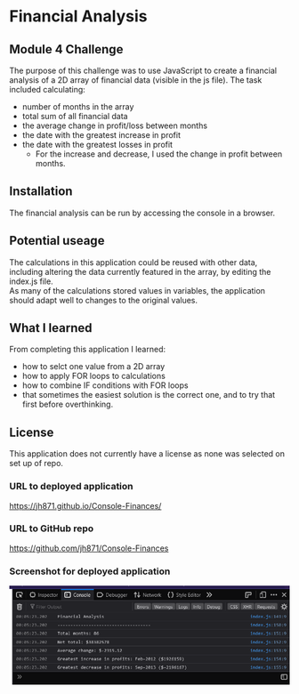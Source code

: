 # Financial Analysis

## Module 4 Challenge
The purpose of this challenge was to use JavaScript to create a financial analysis of a 2D array of financial data (visible in the js file).
The task included calculating: 
* number of months in the array
* total sum of all financial data
* the average change in profit/loss between months
* the date with the greatest increase in profit 
* the date with the  greatest losses in profit
    * For the increase and decrease, I used the change in profit between months.

## Installation
The financial analysis can be run by accessing the console in a browser. 

## Potential useage
The calculations in this application could be reused with other data, including altering the data currently featured in the array, by editing the index.js file.  
As many of the calculations stored values in variables, the application should adapt well to changes to the original values.

## What I learned
From completing this application I learned:
* how to selct one value from a 2D array
* how to apply FOR loops to calculations
* how to combine IF conditions with FOR loops
* that sometimes the easiest solution is the correct one, and to try that first before overthinking.


## License
This application does not currently have a license as none was selected on set up of repo.


### URL to deployed application
https://jh871.github.io/Console-Finances/

### URL to GitHub repo
https://github.com/jh871/Console-Finances

### Screenshot for deployed application
![Screenshot of console output of financial analysis](assets/FinancialAnalysisScreenshot3.png)

